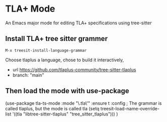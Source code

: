 # TLA+ Mode
An Emacs major mode for editing TLA+ specifications using tree-sitter

## Install TLA+ tree sitter grammer

`M-x treesit-install-language-grammar`

Choose tlaplus a language, chose to build it interactively,
 - url https://github.com/tlaplus-community/tree-sitter-tlaplus
 - branch: "main"

## Then load the mode with use-package 

(use-package tla-ts-mode
  :mode "\\.tla\\'"
  :ensure t
  :config
  ; The grammar is called tlaplus, but the mode is called tla
  (setq treesit-load-name-override-list '((tla "libtree-sitter-tlaplus" "tree_sitter_tlaplus")))
  )

